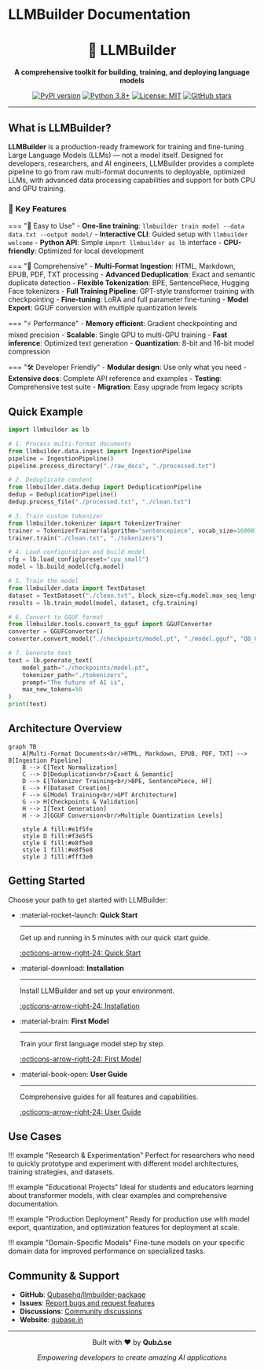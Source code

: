 # LLMBuilder Documentation

<div align="center">
  <h1>🤖 LLMBuilder</h1>
  <p><strong>A comprehensive toolkit for building, training, and deploying language models</strong></p>
  
  [![PyPI version](https://badge.fury.io/py/llmbuilder.svg)](https://badge.fury.io/py/llmbuilder)
  [![Python 3.8+](https://img.shields.io/badge/python-3.8+-blue.svg)](https://www.python.org/downloads/)
  [![License: MIT](https://img.shields.io/badge/License-MIT-yellow.svg)](https://opensource.org/licenses/MIT)
  [![GitHub stars](https://img.shields.io/github/stars/Qubasehq/llmbuilder-package.svg)](https://github.com/Qubasehq/llmbuilder-package/stargazers)
</div>

---

## What is LLMBuilder?

**LLMBuilder** is a production-ready framework for training and fine-tuning Large Language Models (LLMs) — not a model itself. Designed for developers, researchers, and AI engineers, LLMBuilder provides a complete pipeline to go from raw multi-format documents to deployable, optimized LLMs, with advanced data processing capabilities and support for both CPU and GPU training.

### 🎯 Key Features

=== "🚀 Easy to Use"
    - **One-line training**: `llmbuilder train model --data data.txt --output model/`
    - **Interactive CLI**: Guided setup with `llmbuilder welcome`
    - **Python API**: Simple `import llmbuilder as lb` interface
    - **CPU-friendly**: Optimized for local development

=== "🔧 Comprehensive"
    - **Multi-Format Ingestion**: HTML, Markdown, EPUB, PDF, TXT processing
    - **Advanced Deduplication**: Exact and semantic duplicate detection
    - **Flexible Tokenization**: BPE, SentencePiece, Hugging Face tokenizers
    - **Full Training Pipeline**: GPT-style transformer training with checkpointing
    - **Fine-tuning**: LoRA and full parameter fine-tuning
    - **Model Export**: GGUF conversion with multiple quantization levels

=== "⚡ Performance"
    - **Memory efficient**: Gradient checkpointing and mixed precision
    - **Scalable**: Single GPU to multi-GPU training
    - **Fast inference**: Optimized text generation
    - **Quantization**: 8-bit and 16-bit model compression

=== "🛠️ Developer Friendly"
    - **Modular design**: Use only what you need
    - **Extensive docs**: Complete API reference and examples
    - **Testing**: Comprehensive test suite
    - **Migration**: Easy upgrade from legacy scripts

## Quick Example

```python
import llmbuilder as lb

# 1. Process multi-format documents
from llmbuilder.data.ingest import IngestionPipeline
pipeline = IngestionPipeline()
pipeline.process_directory("./raw_docs", "./processed.txt")

# 2. Deduplicate content
from llmbuilder.data.dedup import DeduplicationPipeline
dedup = DeduplicationPipeline()
dedup.process_file("./processed.txt", "./clean.txt")

# 3. Train custom tokenizer
from llmbuilder.tokenizer import TokenizerTrainer
trainer = TokenizerTrainer(algorithm="sentencepiece", vocab_size=16000)
trainer.train("./clean.txt", "./tokenizers")

# 4. Load configuration and build model
cfg = lb.load_config(preset="cpu_small")
model = lb.build_model(cfg.model)

# 5. Train the model
from llmbuilder.data import TextDataset
dataset = TextDataset("./clean.txt", block_size=cfg.model.max_seq_length)
results = lb.train_model(model, dataset, cfg.training)

# 6. Convert to GGUF format
from llmbuilder.tools.convert_to_gguf import GGUFConverter
converter = GGUFConverter()
converter.convert_model("./checkpoints/model.pt", "./model.gguf", "Q8_0")

# 7. Generate text
text = lb.generate_text(
    model_path="./checkpoints/model.pt",
    tokenizer_path="./tokenizers",
    prompt="The future of AI is",
    max_new_tokens=50
)
print(text)
```

## Architecture Overview

```mermaid
graph TB
    A[Multi-Format Documents<br/>HTML, Markdown, EPUB, PDF, TXT] --> B[Ingestion Pipeline]
    B --> C[Text Normalization]
    C --> D[Deduplication<br/>Exact & Semantic]
    D --> E[Tokenizer Training<br/>BPE, SentencePiece, HF]
    E --> F[Dataset Creation]
    F --> G[Model Training<br/>GPT Architecture]
    G --> H[Checkpoints & Validation]
    H --> I[Text Generation]
    H --> J[GGUF Conversion<br/>Multiple Quantization Levels]
    
    style A fill:#e1f5fe
    style D fill:#f3e5f5
    style E fill:#e8f5e8
    style I fill:#e8f5e8
    style J fill:#fff3e0
```

## Getting Started

Choose your path to get started with LLMBuilder:

<div class="grid cards" markdown>

-   :material-rocket-launch: **Quick Start**

    ---

    Get up and running in 5 minutes with our quick start guide.

    [:octicons-arrow-right-24: Quick Start](getting-started/quickstart.md)

-   :material-download: **Installation**

    ---

    Install LLMBuilder and set up your environment.

    [:octicons-arrow-right-24: Installation](getting-started/installation.md)

-   :material-brain: **First Model**

    ---

    Train your first language model step by step.

    [:octicons-arrow-right-24: First Model](getting-started/first-model.md)

-   :material-book-open: **User Guide**

    ---

    Comprehensive guides for all features and capabilities.

    [:octicons-arrow-right-24: User Guide](user-guide/configuration.md)

</div>

## Use Cases

!!! example "Research & Experimentation"
    Perfect for researchers who need to quickly prototype and experiment with different model architectures, training strategies, and datasets.

!!! example "Educational Projects"
    Ideal for students and educators learning about transformer models, with clear examples and comprehensive documentation.

!!! example "Production Deployment"
    Ready for production use with model export, quantization, and optimization features for deployment at scale.

!!! example "Domain-Specific Models"
    Fine-tune models on your specific domain data for improved performance on specialized tasks.

## Community & Support

- **GitHub**: [Qubasehq/llmbuilder-package](https://github.com/Qubasehq/llmbuilder-package)
- **Issues**: [Report bugs and request features](https://github.com/Qubasehq/llmbuilder-package/issues)
- **Discussions**: [Community discussions](https://github.com/Qubasehq/llmbuilder-package/discussions)
- **Website**: [qubase.in](https://qubase.in)

---

<div align="center">
  <p>Built with ❤️ by <strong>Qub△se</strong></p>
  <p><em>Empowering developers to create amazing AI applications</em></p>
</div>